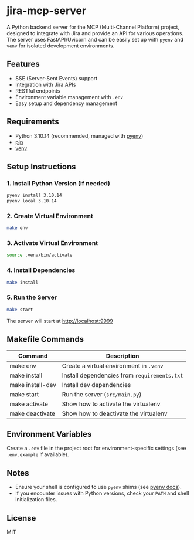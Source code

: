 # jira-mcp-server

A Python backend server for the MCP (Multi-Channel Platform) project, designed to integrate with Jira and provide an API for various operations. The server uses FastAPI/Uvicorn and can be easily set up with `pyenv` and `venv` for isolated development environments.

## Features
- SSE (Server-Sent Events) support
- Integration with Jira APIs
- RESTful endpoints
- Environment variable management with `.env`
- Easy setup and dependency management

## Requirements
- Python 3.10.14 (recommended, managed with [pyenv](https://github.com/pyenv/pyenv))
- [pip](https://pip.pypa.io/en/stable/)
- [venv](https://docs.python.org/3/library/venv.html)

## Setup Instructions

### 1. Install Python Version (if needed)
```sh
pyenv install 3.10.14
pyenv local 3.10.14
```

### 2. Create Virtual Environment
```sh
make env
```

### 3. Activate Virtual Environment
```sh
source .venv/bin/activate
```

### 4. Install Dependencies
```sh
make install
```

### 5. Run the Server
```sh
make start
```
The server will start at [http://localhost:9999](http://localhost:9999)

## Makefile Commands
| Command        | Description                                  |
| -------------- | -------------------------------------------- |
| make env       | Create a virtual environment in `.venv`      |
| make install   | Install dependencies from `requirements.txt` |
| make install-dev | Install dev dependencies                   |
| make start     | Run the server (`src/main.py`)               |
| make activate  | Show how to activate the virtualenv          |
| make deactivate| Show how to deactivate the virtualenv        |

## Environment Variables
Create a `.env` file in the project root for environment-specific settings (see `.env.example` if available).

## Notes
- Ensure your shell is configured to use `pyenv` shims (see [pyenv docs](https://github.com/pyenv/pyenv#installation)).
- If you encounter issues with Python versions, check your `PATH` and shell initialization files.

## License
MIT
